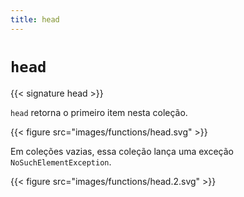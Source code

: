 ```yaml
---
title: head
---
```


# `head`

{{< signature head >}}

`head` retorna o primeiro item nesta coleção.

{{< figure src="images/functions/head.svg" >}}

Em coleções vazias, essa coleção lança uma exceção `NoSuchElementException`.

{{< figure src="images/functions/head.2.svg" >}}
